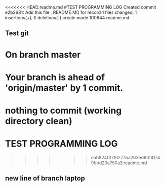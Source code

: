 <<<<<<< HEAD:readme.md
#TEST PROGRAMMING LOG
Created commit e2b2681: Add this file , README.MD for record
 1 files changed, 1 insertions(+), 0 deletions(-)
 create mode 100644 readme.md
## Test git
# On branch master
# Your branch is ahead of 'origin/master' by 1 commit.
#
nothing to commit (working directory clean)
=======
# TEST PROGRAMMING LOG
>>>>>>> eab824f37f6277ba263ed90f41749bbd20a750a3:readme.md
## new line of branch laptop
